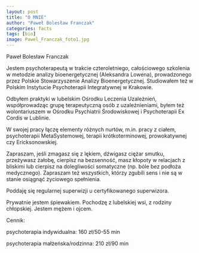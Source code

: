 ```yaml
---
layout: post
title: "O MNIE"
author: "Paweł Bolesław Franczak"
categories: facts
tags: [bio]
image: Pawel_Franczak_foto1.jpg
---
```

Paweł Bolesław Franczak

Jestem psychoterapeutą w trakcie czteroletniego, całościowego szkolenia w metodzie analizy bioenergetycznej (Aleksandra Lowena), prowadzonego przez Polskie Stowarzyszenie Analizy Bioenergetycznej. Studiowałem też w Polskim Instytucie Psychoterapii Integratywnej w Krakowie.

Odbyłem praktyki w lubelskim Ośrodku Leczenia Uzależnień, współprowadząc grupę terapeutyczną osób z uzależnieniami, byłem też wolontariuszem w Ośrodku Psychiatrii Środowiskowej i Psychoterapii Ex Cordis w Lublinie. 

W swojej pracy łączę elementy różnych nurtów, m.in. pracy z ciałem, psychoterapii MetaSystemowej, terapii krótkoterminowej, prowokatywnej czy Ericksonowskiej.

Zapraszam, jeśli zmagasz się z lękiem, dźwigasz ciężar smutku, przeżywasz żałobę, cierpisz na bezsenność, masz kłopoty w relacjach z bliskimi lub cierpisz na dolegliwości somatyczne (np. bóle bez podłoża medycznego). Zapraszam też wszystkich, którzy zgubili sens i nie są w stanie osiągnąć życiowego spełnienia. 

Poddaję się regularnej superwizji u certyfikowanego superwizora.

Prywatnie jestem śpiewakiem. Pochodzę z lubelskiej wsi, z rodziny chłopskiej. Jestem mężem i ojcem.

Cennik:

psychoterapia indywidualna: 160 zł/50-55 min

psychoterapia małżeńska/rodzinna: 210 zł/90 min
